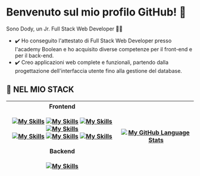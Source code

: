 # Benvenuto sul mio profilo GitHub! 👋
<div>
  <p>
    Sono Dody, un Jr. Full Stack Web Developer 👩‍💻
  </p>
</div>


- ✔️ Ho conseguito l'attestato di Full Stack Web Developer presso l'academy Boolean e ho acquisito diverse competenze per il front-end e per il back-end. 
- ✔️ Creo applicazioni web complete e funzionali, partendo dalla progettazione dell'interfaccia utente fino alla gestione del database.


## 💼 NEL MIO STACK

Frontend <br/> <br/> [![My Skills](https://skills.thijs.gg/icons?i=html)](https://skills.thijs.gg) [![My Skills](https://skills.thijs.gg/icons?i=css)](https://skills.thijs.gg) [![My Skills](https://skills.thijs.gg/icons?i=sass)](https://skills.thijs.gg) [![My Skills](https://skills.thijs.gg/icons?i=bootstrap)](https://skills.thijs.gg) <br/>[![My Skills](https://skills.thijs.gg/icons?i=javascript)](https://skills.thijs.gg) [![My Skills](https://skills.thijs.gg/icons?i=vue)](https://skills.thijs.gg) [![My Skills](https://skills.thijs.gg/icons?i=vite)](https://skills.thijs.gg) <br/><br/> Backend <br/><br/> [![My Skills](https://skills.thijs.gg/icons?i=mysql,php,laravel,git)](https://skills.thijs.gg) | [![My GitHub Language Stats](https://github-readme-stats.vercel.app/api/top-langs/?username=xJustFox&langs_count=5&theme=tokyonight)]() |
| --------- | --------- |
